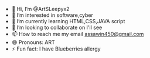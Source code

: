 - 👋 Hi, I’m @ArtSLeepyx2
- 👀 I’m interested in software,cyber
- 🌱 I’m currently learning HTML,CSS,JAVA script
- 💞️ I’m looking to collaborate on I'll see
- 📫 How to reach me my email assawin450@gmail.com
- 😄 Pronouns: ART
- ⚡ Fun fact: I have Blueberries allergy

<!---
ArtSLeepyx2/ArtSLeepyx2 is a ✨ special ✨ repository because its `README.md` (this file) appears on your GitHub profile.
You can click the Preview link to take a look at your changes.
--->
